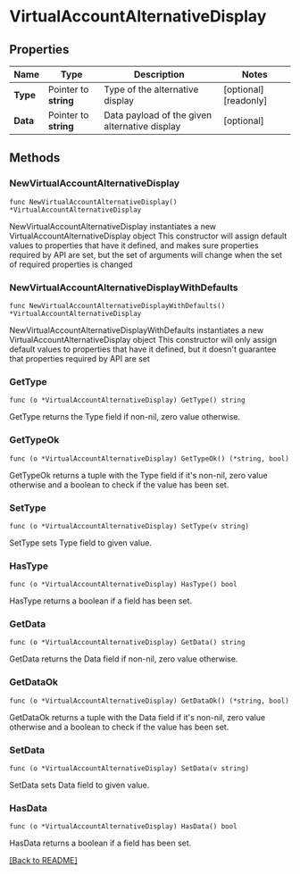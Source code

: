 # VirtualAccountAlternativeDisplay

## Properties

| Name | Type | Description | Notes |
| ------------ | ------------- | ------------- | ------------- |
| **Type** | Pointer to **string** | Type of the alternative display | [optional] [readonly]  |
| **Data** | Pointer to **string** | Data payload of the given alternative display | [optional]  |

## Methods

### NewVirtualAccountAlternativeDisplay

`func NewVirtualAccountAlternativeDisplay() *VirtualAccountAlternativeDisplay`

NewVirtualAccountAlternativeDisplay instantiates a new VirtualAccountAlternativeDisplay object
This constructor will assign default values to properties that have it defined,
and makes sure properties required by API are set, but the set of arguments
will change when the set of required properties is changed

### NewVirtualAccountAlternativeDisplayWithDefaults

`func NewVirtualAccountAlternativeDisplayWithDefaults() *VirtualAccountAlternativeDisplay`

NewVirtualAccountAlternativeDisplayWithDefaults instantiates a new VirtualAccountAlternativeDisplay object
This constructor will only assign default values to properties that have it defined,
but it doesn't guarantee that properties required by API are set

### GetType

`func (o *VirtualAccountAlternativeDisplay) GetType() string`

GetType returns the Type field if non-nil, zero value otherwise.

### GetTypeOk

`func (o *VirtualAccountAlternativeDisplay) GetTypeOk() (*string, bool)`

GetTypeOk returns a tuple with the Type field if it's non-nil, zero value otherwise
and a boolean to check if the value has been set.

### SetType

`func (o *VirtualAccountAlternativeDisplay) SetType(v string)`

SetType sets Type field to given value.

### HasType

`func (o *VirtualAccountAlternativeDisplay) HasType() bool`

HasType returns a boolean if a field has been set.

### GetData

`func (o *VirtualAccountAlternativeDisplay) GetData() string`

GetData returns the Data field if non-nil, zero value otherwise.

### GetDataOk

`func (o *VirtualAccountAlternativeDisplay) GetDataOk() (*string, bool)`

GetDataOk returns a tuple with the Data field if it's non-nil, zero value otherwise
and a boolean to check if the value has been set.

### SetData

`func (o *VirtualAccountAlternativeDisplay) SetData(v string)`

SetData sets Data field to given value.

### HasData

`func (o *VirtualAccountAlternativeDisplay) HasData() bool`

HasData returns a boolean if a field has been set.


[[Back to README]](../../README.md)


